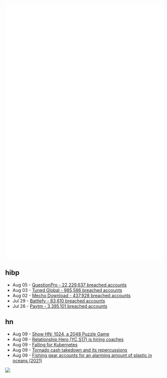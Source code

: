 ![Metrics](https://raw.githubusercontent.com/phixion/phixion/master/metrics.svg)

## hibp

<!--
for https://github.com/phixion/phixion/blob/main/.github/workflows/feeds.yml
-->
<!--START_SECTION:haveibeenpwnd-->
- Aug 05 - [QuestionPro - 22,229,637 breached accounts](https://haveibeenpwned.com/PwnedWebsites#QuestionPro)
- Aug 03 - [Tuned Global - 985,586 breached accounts](https://haveibeenpwned.com/PwnedWebsites#TunedGlobal)
- Aug 02 - [Mecho Download - 437,928 breached accounts](https://haveibeenpwned.com/PwnedWebsites#MechoDownload)
- Jul 29 - [Battlefy - 83,610 breached accounts](https://haveibeenpwned.com/PwnedWebsites#Battlefy)
- Jul 26 - [Paytm - 3,395,101 breached accounts](https://haveibeenpwned.com/PwnedWebsites#Paytm)
<!--END_SECTION:haveibeenpwnd-->

## hn

<!--
for https://github.com/phixion/phixion/blob/main/.github/workflows/feeds.yml
-->
<!--START_SECTION:hn-->
- Aug 09 - [Show HN: 1024, a 2048 Puzzle Game](https://1024-game.netlify.app/)
- Aug 09 - [Relationship Hero (YC S17) is hiring coaches](https://relationshiphero.com/careers?role=coach)
- Aug 09 - [Falling for Kubernetes](https://freeman.vc/notes/falling-for-kubernetes)
- Aug 09 - [Tornado cash takedown and its repercussions](https://rnikhil.com/2022/08/09/tornado-cash-block.html)
- Aug 09 - [Fishing gear accounts for an alarming amount of plastic in oceans (2021)](https://www.nature.org/en-us/newsroom/ca-ocean-plastic/)
<!--END_SECTION:hn-->

<!--
for https://yhype.me
-->
![](https://hit.yhype.me/github/profile?user_id=13013670)
